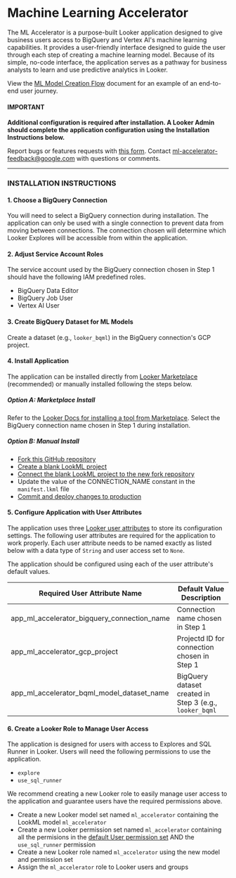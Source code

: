 # Machine Learning Accelerator

The ML Accelerator is a purpose-built Looker application designed to give business users access to BigQuery and Vertex AI's machine learning capabilities. It provides a user-friendly interface designed to guide the user through each step of creating a machine learning model. Because of its simple, no-code interface, the application serves as a pathway for business analysts to learn and use predictive analytics in Looker.

View the [ML Model Creation Flow](https://github.com/looker-open-source/app-ml-accelerator/blob/main/ML%20Model%20Creation%20Flow.md) document for an example of an end-to-end user journey.

#### **IMPORTANT**

**Additional configuration is required after installation. A Looker Admin should complete the application configuration using the Installation Instructions below.**

Report bugs or features requests with [this form](https://docs.google.com/forms/d/e/1FAIpQLSd97ptoU3TUuasZeFjSBHT9FQiyrDzjHUm7NTspEjz5kwNSAA/viewform). Contact [ml-accelerator-feedback@google.com](mailto:ml-accelerator-feedback@google.com) with questions or comments.

---

### INSTALLATION INSTRUCTIONS

#### 1. Choose a BigQuery Connection

You will need to select a BigQuery connection during installation. The application can only be used with a single connection to prevent data from moving between connections. The connection chosen will determine which Looker Explores will be accessible from within the application.

#### 2. Adjust Service Account Roles

The service account used by the BigQuery connection chosen in Step 1 should have the following IAM predefined roles.
  - BigQuery Data Editor
  - BigQuery Job User
  - Vertex AI User


#### 3. Create BigQuery Dataset for ML Models

Create a dataset (e.g., `looker_bqml`) in the BigQuery connection's GCP project.

#### 4. Install Application

The application can be installed directly from [Looker Marketplace](https://marketplace.looker.com/) (recommended) or manually installed following the steps below.

  ##### Option A: Marketplace Install
  Refer to the [Looker Docs for installing a tool from Marketplace](https://cloud.google.com/looker/docs/marketplace#installing_a_tool_from_the_marketplace). Select the BigQuery connection name chosen in Step 1 during installation.

  ##### Option B: Manual Install
  - [Fork this GitHub repository](https://docs.github.com/en/get-started/quickstart/fork-a-repo#forking-a-repository)
  - [Create a blank LookML project](https://cloud.google.com/looker/docs/create-projects#creating_a_blank_project)
  - [Connect the blank LookML project to the new fork repository](https://cloud.google.com/looker/docs/setting-up-git-connection)
  - Update the value of the CONNECTION_NAME constant in the `manifest.lkml` file
  - [Commit and deploy changes to production](https://cloud.google.com/looker/docs/version-control-and-deploying-changes#getting_your_changes_to_production)

#### 5. Configure Application with User Attributes

The application uses three [Looker user attributes](https://cloud.google.com/looker/docs/admin-panel-users-user-attributes) to store its configuration settings. The following user attributes are required for the application to work properly. Each user attribute needs to be named exactly as listed below with a data type of `String` and user access set to `None`.

The application should be configured using each of the user attribute's default values.

  | **Required User Attribute Name**                  | **Default Value Description**                             |
  |---------------------------------------------------|-----------------------------------------------------------|
  | app_ml_accelerator_bigquery_connection_name       | Connection name chosen in Step 1                          |
  | app_ml_accelerator_gcp_project                    | Projectd ID for connection chosen in Step 1               |
  | app_ml_accelerator_bqml_model_dataset_name        | BigQuery dataset created in Step 3 (e.g., `looker_bqml`   |

#### 6. Create a Looker Role to Manage User Access

The application is designed for users with access to Explores and SQL Runner in Looker. Users will need the following permissions to use the application.
  - `explore`
  - `use_sql_runner`

We recommend creating a new Looker role to easily manage user access to the application and guarantee users have the required permissions above.
  - Create a new Looker model set named `ml_accelerator` containing the LookML model `ml_accelerator`
  - Create a new Looker permission set named `ml_accelerator` containing all the permisions in the [default User permission set](https://cloud.google.com/looker/docs/admin-panel-users-roles#default_permission_sets) AND the `use_sql_runner` permission
  - Create a new Looker role named `ml_accelerator` using the new model and permission set
  - Assign the `ml_accelerator` role to Looker users and groups
